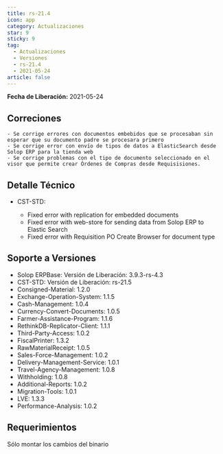 ```yaml
---
title: rs-21.4
icon: app
category: Actualizaciones
star: 9
sticky: 9
tag:
  - Actualizaciones
  - Versiones
  - rs-21.4
  - 2021-05-24
article: false
---
```


**Fecha de Liberación:** 2021-05-24

## Correciones

    - Se corrige errores con documentos embebidos que se procesaban sin esperar que su documento padre se procesara primero
    - Se corrige error con envío de tipos de datos a ElasticSearch desde Solop ERP para la tienda web
    - Se corrige problemas con el tipo de documento seleccionado en el visor que permite crear Órdenes de Compras desde Requisisiones.

## Detalle Técnico

- CST-STD:

  - Fixed error with replication for embedded documents
  - Fixed error with web-store for sending data from Solop ERP to Elastic Search
  - Fixed error with Requisition PO Create Browser for document type

## Soporte a Versiones

- Solop ERPBase: Versión de Liberación: 3.9.3-rs-4.3
- CST-STD: Versión de Liberación: rs-21.5
- Consigned-Material: 1.2.0
- Exchange-Operation-System: 1.1.5
- Cash-Management: 1.0.4
- Currency-Convert-Documents: 1.0.5
- Farmer-Assistance-Program: 1.1.6
- RethinkDB-Replicator-Client: 1.1.1
- Third-Party-Access: 1.0.2
- FiscalPrinter: 1.3.2
- RawMaterialReceipt: 1.0.5
- Sales-Force-Management: 1.0.2
- Delivery-Management-Service: 1.0.1
- Travel-Agency-Management: 1.0.8
- Withholding: 1.0.8
- Additional-Reports: 1.0.2
- Migration-Tools: 1.0.1
- LVE: 1.3.3
- Performance-Analysis: 1.0.2

## Requerimientos

Sólo montar los cambios del binario
